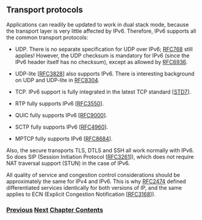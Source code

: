 ## Transport protocols

Applications can readily be updated to work in dual stack mode, because the transport layer is very little affected by IPv6. Therefore, IPv6 supports all the common transport protocols:

- UDP. There is no separate specification for UDP over IPv6; [RFC768](https://www.rfc-editor.org/info/rfc768) still applies! However, the UDP checksum is mandatory for IPv6 (since the IPv6 header itself has no checksum), except as allowed by [RFC6936](https://www.rfc-editor.org/info/rfc6936).

- UDP-lite \[[RFC3828](https://www.rfc-editor.org/info/rfc3828)] also supports IPv6. There is interesting background on UDP and UDP-lite in [RFC8304](https://www.rfc-editor.org/info/rfc8304).

- TCP. IPv6 support is fully integrated in the latest TCP standard \[[STD7](https://www.rfc-editor.org/info/std7)].

- RTP fully supports IPv6 \[[RFC3550](https://www.rfc-editor.org/info/rfc3550)]. 

- QUIC fully supports IPv6 \[[RFC9000](https://www.rfc-editor.org/info/rfc9000)].

- SCTP fully supports IPv6 \[[RFC4960](https://www.rfc-editor.org/info/rfc4960)].

- MPTCP fully supports IPv6 \[[RFC8684](https://www.rfc-editor.org/info/rfc8684)].

Also, the secure transports TLS, DTLS and SSH all work normally with IPv6. So does SIP (Session Initiation Protocol \[[RFC3261](https://www.rfc-editor.org/info/rfc3261)]), which does not require NAT traversal support (STUN) in the case of IPv6.

All quality of service and congestion control considerations should be approximately the same for IPv4 and IPv6. This is why [RFC2474](https://www.rfc-editor.org/info/rfc2474) defined differentiated services identically for both versions of IP, and the same applies to ECN (Explicit Congestion Notification \[[RFC3168](https://www.rfc-editor.org/info/rfc3168)]).

<!-- Link lines generated automatically; do not delete -->
### [<ins>Previous</ins>](Routing.md) [<ins>Next</ins>](Extension%20headers%20and%20options.md) [<ins>Chapter Contents</ins>](2.%20IPv6%20Basic%20Technology.md)
